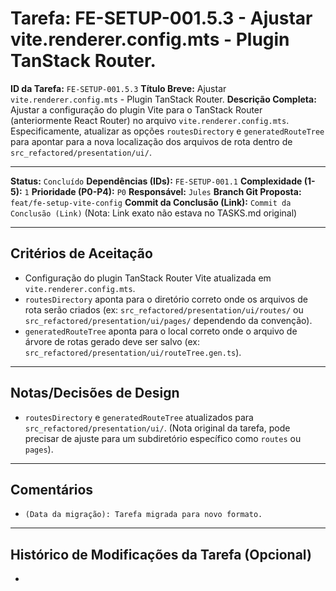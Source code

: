 # Tarefa: FE-SETUP-001.5.3 - Ajustar vite.renderer.config.mts - Plugin TanStack Router.

**ID da Tarefa:** `FE-SETUP-001.5.3`
**Título Breve:** Ajustar `vite.renderer.config.mts` - Plugin TanStack Router.
**Descrição Completa:**
Ajustar a configuração do plugin Vite para o TanStack Router (anteriormente React Router) no arquivo `vite.renderer.config.mts`. Especificamente, atualizar as opções `routesDirectory` e `generatedRouteTree` para apontar para a nova localização dos arquivos de rota dentro de `src_refactored/presentation/ui/`.

---

**Status:** `Concluído`
**Dependências (IDs):** `FE-SETUP-001.1`
**Complexidade (1-5):** `1`
**Prioridade (P0-P4):** `P0`
**Responsável:** `Jules`
**Branch Git Proposta:** `feat/fe-setup-vite-config`
**Commit da Conclusão (Link):** `Commit da Conclusão (Link)` (Nota: Link exato não estava no TASKS.md original)

---

## Critérios de Aceitação
- Configuração do plugin TanStack Router Vite atualizada em `vite.renderer.config.mts`.
- `routesDirectory` aponta para o diretório correto onde os arquivos de rota serão criados (ex: `src_refactored/presentation/ui/routes/` ou `src_refactored/presentation/ui/pages/` dependendo da convenção).
- `generatedRouteTree` aponta para o local correto onde o arquivo de árvore de rotas gerado deve ser salvo (ex: `src_refactored/presentation/ui/routeTree.gen.ts`).

---

## Notas/Decisões de Design
- `routesDirectory` e `generatedRouteTree` atualizados para `src_refactored/presentation/ui/`. (Nota original da tarefa, pode precisar de ajuste para um subdiretório específico como `routes` ou `pages`).

---

## Comentários
- `(Data da migração): Tarefa migrada para novo formato.`

---

## Histórico de Modificações da Tarefa (Opcional)
-
